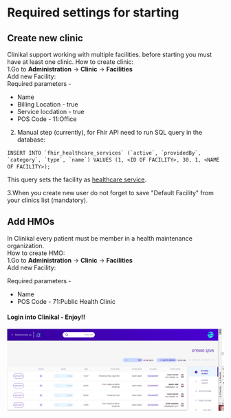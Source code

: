 # Required settings for starting 

## Create new clinic
Clinikal support working with multiple facilities. before starting you must have at least one clinic.
How to create clinic:  
1.Go to **Administration** -> **Clinic** -> **Facilities**   
Add new Facility:  
Required parameters -
* Name
* Billing Location - true
* Service locdation - true
* POS Code - 11:Office

2. Manual step (currently), for Fhir API need to run SQL query in the database:
```
INSERT INTO `fhir_healthcare_services` (`active`, `providedBy`, `category`, `type`, `name`) VALUES (1, <ID OF FACILITY>, 30, 1, <NAME OF FACILITY>);
``` 
This query sets the facility as [healthcare service](https://www.hl7.org/fhir/healthcareservice.html).

3.When you create new user do not forget to save "Default Facility" from your clinics list (mandatory).

 
## Add HMOs

In Clinikal every patient must be member in a health maintenance organization.  
How to create HMO:  
1.Go to **Administration** -> **Clinic** -> **Facilities**   
Add new Facility:  

Required parameters -
* Name
* POS Code - 71:Public Health Clinic

#### Login into Clinikal - Enjoy!!
![Screenshot](images/patient_tracking.png) 
